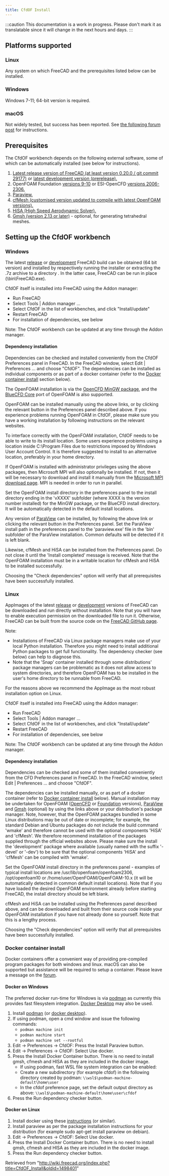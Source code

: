```yaml
---
title: CfdOF Install
---
```

:::caution
This documentation is a work in progress. Please don't mark it as translatable since it will change in the next hours and days.
:::

## Platforms supported

### Linux

Any system on which FreeCAD and the prerequisites listed below can be installed.

### Windows

Windows 7-11; 64-bit version is required.

### macOS

Not widely tested, but success has been reported. See [the following forum post](https://forum.freecadweb.org/viewtopic.php?f=37&t=63782&p=547611#p547578) for instructions.

## Prerequisites

The CfdOF workbench depends on the following external software, some of which can be automatically installed (see below for instructions).

1. [Latest release version of FreeCAD (at least version 0.20.0 / git commit 29177)](https://www.freecadweb.org/downloads.php) or [latest development version (prerelease).](https://github.com/FreeCAD/FreeCAD-Bundle/releases/tag/weekly-builds)
2. OpenFOAM Foundation [versions 9-10](http://openfoam.org/download/) or ESI-OpenCFD [versions 2006-2306.](http://openfoam.com/download)
3. [Paraview.](http://www.paraview.org/)
4. [cfMesh (customised version updated to compile with latest OpenFOAM versions).](https://sourceforge.net/projects/cfmesh-cfdof/)
5. [HiSA (High Speed Aerodynamic Solver).](https://hisa.gitlab.io/)
6. [Gmsh (version 2.13 or later)](http://gmsh.info/) - optional, for generating tetrahedral meshes.

## Setting up the CfdOF workbench

### Windows

The latest [release](https://www.freecadweb.org/downloads.php) or [development](https://github.com/FreeCAD/FreeCAD-Bundle/releases/tag/weekly-builds) FreeCAD build can be obtained (64 bit version) and installed by respectively running the installer or extracting the .7z archive to a directory <FreeCAD-directory>. In the latter case, FreeCAD can be run in place (<FreeCAD-directory>\bin\FreeCAD.exe).

CfdOF itself is installed into FreeCAD using the Addon manager:

* Run FreeCAD
* Select Tools | Addon manager ...
* Select CfdOF in the list of workbenches, and click "Install/update"
* Restart FreeCAD
* For installation of dependencies, see below

Note: The CfdOF workbench can be updated at any time through the Addon manager.

#### Dependency installation

Dependencies can be checked and installed conveniently from the CfdOF Preferences panel in FreeCAD. In the FreeCAD window, select Edit | Preferences ... and choose "CfdOF". The dependencies can be installed as individual components or as part of a docker container (refer to the [Docker container install](#Docker_container_install) section below).

The OpenFOAM installation is via the [OpenCFD MinGW package](https://www.openfoam.com/download/install-binary-windows-mingw.php), and the [BlueCFD Core](https://bluecfd.github.io/Core/) port of OpenFOAM is also supported.

OpenFOAM can be installed manually using the above links, or by clicking the relevant button in the Preferences panel described above. If you experience problems running OpenFOAM in CfdOF, please make sure you have a working installation by following instructions on the relevant websites.

To interface correctly with the OpenFOAM installation, CfdOF needs to be able to write to its install location. Some users experience problems using a location inside C:\Program Files due to restrictions imposed by Windows User Account Control. It is therefore suggested to install to an alternative location, preferably in your home directory.

If OpenFOAM is installed with administrator privileges using the above packages, then Microsoft MPI will also optionally be installed. If not, then it will be necessary to download and install it manually from the [Microsoft MPI download page](https://learn.microsoft.com/en-us/message-passing-interface/microsoft-mpi#ms-mpi-downloads). MPI is needed in order to run in parallel.

Set the OpenFOAM install directory in the preferences panel to the install directory ending in the 'vXXXX' subfolder (where XXXX is the version number installed) for the MinGW package, or the BlueCFD install directory. It will be automatically detected in the default install locations.

Any version of [ParaView](https://www.paraview.org/download/) can be installed, by following the above link or clicking the relevant button in the Preferences panel. Set the ParaView install path in the preferences panel to the 'paraview.exe' file in the 'bin' subfolder of the ParaView installation. Common defaults will be detected if it is left blank.

Likewise, cfMesh and HiSA can be installed from the Preferences panel. Do not close it until the 'Install completed' message is received. Note that the OpenFOAM installation must be in a writable location for cfMesh and HiSA to be installed successfully.

Choosing the "Check dependencies" option will verify that all prerequisites have been successfully installed.

### Linux

AppImages of the latest [release](https://www.freecadweb.org/downloads.php) or [development](https://github.com/FreeCAD/FreeCAD-Bundle/releases/tag/weekly-builds) versions of FreeCAD can be downloaded and run directly without installation. Note that you will have to enable execution permission on the downloaded file to run it. Otherwise, FreeCAD can be built from the source code on the [FreeCAD GitHub page](https://github.com/FreeCAD/FreeCAD).

Note:

* Installations of FreeCAD via Linux package managers make use of your local Python installation. Therefore you might need to install additional Python packages to get full functionality. The dependency checker (see below) can help to diagnose this.
* Note that the 'Snap' container installed through some distributions' package managers can be problematic as it does not allow access to system directories, and therefore OpenFOAM has to be installed in the user's home directory to be runnable from FreeCAD.

For the reasons above we recommend the AppImage as the most robust installation option on Linux.

CfdOF itself is installed into FreeCAD using the Addon manager:

* Run FreeCAD
* Select Tools | Addon manager ...
* Select CfdOF in the list of workbenches, and click "Install/update"
* Restart FreeCAD
* For installation of dependencies, see below

Note: The CfdOF workbench can be updated at any time through the Addon manager.

#### Dependency installation

Dependencies can be checked and some of them installed conveniently from the CFD Preferences panel in FreeCAD. In the FreeCAD window, select Edit | Preferences ... and choose "CfdOF".

The dependencies can be installed manually, or as part of a docker container (refer to [Docker container install](http://CfdOF_Install#Docker_container_install) below). Manual installation may be undertaken for OpenFOAM ([OpenCFD](https://openfoam.com/download) or [Foundation](https://openfoam.org/download/) versions), [ParaView](http://www.paraview.org/) and [Gmsh](http://gmsh.info/) (optional) by using the links above or your distribution's package manager. Note, however, that the OpenFOAM packages bundled in some Linux distributions may be out of date or incomplete; for example, the standard Debian and Ubuntu packages do not include the build command 'wmake' and therefore cannot be used with the optional components 'HiSA' and 'cfMesh'. We therefore recommend installation of the packages supplied through the official websites above. Please make sure the install the 'development' package where available (usually named with the suffix '-devel' or '-dev') to be sure that the optional components 'HiSA' and 'cfMesh' can be compiled with 'wmake'.

Set the OpenFOAM install directory in the preferences panel - examples of typical install locations are /usr/lib/openfoam/openfoam2306, /opt/openfoam10 or /home/user/OpenFOAM/OpenFOAM-10.x (it will be automatically detected in common default install locations). Note that if you have loaded the desired OpenFOAM environment already before starting FreeCAD, the install directory should be left blank.

cfMesh and HiSA can be installed using the Preferences panel described above, and can be downloaded and built from their source code inside your OpenFOAM installation if you have not already done so yourself. Note that this is a lengthy process.

Choosing the "Check dependencies" option will verify that all prerequisites have been successfully installed.

### Docker container install

Docker containers offer a convenient way of providing pre-compiled program packages for both windows and linux. macOS can also be supported but assistance will be required to setup a container. Please leave a message on the [forum](https://forum.freecadweb.org/viewforum.php?f=37).

#### Docker on Windows

The preferred docker run-time for Windows is via [podman](https://podman.io/) as currently this provides fast filesystem integration. [Docker Desktop](https://www.docker.com/products/docker-desktop/) may also be used.

1. Install [podman](https://github.com/containers/podman/releases/download/v4.2.1/podman-v4.2.1.msi) (or [docker desktop](https://www.docker.com/products/docker-desktop/)).
2. If using podman, open a cmd window and issue the following commands:
   * `podman machine init`
   * `podman machine start`
   * `podman machine set --rootful`
3. Edit → Preferences → CfdOF: Press the Install Paraview button.
4. Edit → Preferences → CfdOF: Select Use docker.
5. Press the Install Docker Container button. There is no need to install gmsh, cfmesh and HISA as they are included in the docker image.
   * If using podman, fast WSL file system integration can be enabled:
   * Create a new subdirectory (for example cfdof) in the following directory created by podman: `\\wsl$\podman-machine-default\home\user`
   * In the cfdof preference page, set the default output directory as above: `\\wsl$\podman-machine-default\home\user\cfdof`
6. Press the Run dependency checker button.

#### Docker on Linux

1. Install docker using these [instructions](https://www.linuxtechi.com/install-docker-engine-on-debian/) (or similar).
2. Install paraview as per the package installation instructions for your distribution (for example sudo apt-get install paraview on debian).
3. Edit → Preferences → CfdOF: Select Use docker.
4. Press the Install Docker Container button. There is no need to install gmsh, cfmesh and HISA as they are included in the docker image.
5. Press the Run dependency checker button.

Retrieved from "<http://wiki.freecad.org/index.php?title=CfdOF_Install&oldid=1498401>"